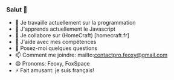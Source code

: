 ### Salut 👋

- 🔭 Je travaille actuellement sur la programmation
- 🌱 J'apprends actuellement le Javascript
- 👯 Je collabore sur (HomeCraft) [homecraft.fr]
- 🤔 J'aide avec mes compétences
- 💬 Posez-moi quelques questions
- 📫 Comment me joindre: mailto:contactpro.feoxy@gmail.com
- 😄 Pronoms: Feoxy, FoxSpace
- ⚡ Fait amusant: je suis français!

